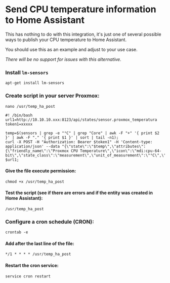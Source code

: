 # Send CPU temperature information to Home Assistant

This has nothing to do with this integration, it's just one of several possible ways to publish your CPU temperature to Home Assistant.

You should use this as an example and adjust to your use case.

*There will be no support for issues with this alternative.*

### Install `lm-sensors`
 `apt-get install lm-sensors`
 
### Create script in your server Proxmox:
 `nano /usr/temp_ha_post`
 
```
#! /bin/bash
url1=http://10.10.10.xxx:8123/api/states/sensor.proxmox_temperatura
token1=xxxxx

temp=$(sensors | grep -e "°C" | grep "Core" | awk -F "+" '{ print $2 }' | awk -F "." '{ print $1 }' | sort | tail -n1);
curl -X POST -H "Authorization: Bearer $token1" -H 'Content-type: application/json' --data "{\"state\":\"$temp\",\"attributes\": {\"friendly_name\":\"Proxmox CPU Temperature\",\"icon\":\"mdi:cpu-64-bit\",\"state_class\":\"measurement\",\"unit_of_measurement\":\"°C\",\"device_class\":\"temperature\"}}" $url1;
```

#### Give the file execute permission:
`chmod +x /usr/temp_ha_post`

#### Test the script (see if there are errors and if the entity was created in Home Assistant):
`/usr/temp_ha_post`

### Configure a cron schedule (CRON):
`crontab -e`

#### Add after the last line of the file:
`*/1 * * * * /usr/temp_ha_post`

#### Restart the cron service:
`service cron restart`
